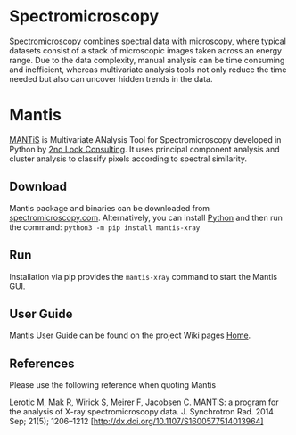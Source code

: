 # Spectromicroscopy #
[Spectromicroscopy](http://spectromicroscopy.com) combines spectral data with microscopy,
where typical datasets consist of a stack of microscopic images
taken across an energy range. Due to the data complexity, manual analysis 
can be time consuming and inefficient, whereas multivariate analysis tools 
not only reduce the time needed but also can uncover hidden trends in the data.

# Mantis #
[MANTiS](http://spectromicroscopy.com) is Multivariate ANalysis Tool for Spectromicroscopy developed in Python by [2nd Look Consulting](http://2ndlookconsulting.com). It uses principal component analysis and cluster analysis to classify pixels according to spectral similarity.

## Download ##
Mantis package and binaries can be downloaded from 
[spectromicroscopy.com](http://spectromicroscopy.com).
Alternatively, you can install [Python](https://www.python.org/downloads/) and then run the command: `python3 -m pip install mantis-xray`

## Run ##
Installation via pip provides the `mantis-xray` command to start the Mantis GUI.

## User Guide ##
Mantis User Guide can be found on the project Wiki pages [Home](https://github.com/mlerotic/spectromicroscopy/wiki).

## References ##

Please use the following reference when quoting Mantis

Lerotic M, Mak R, Wirick S, Meirer F, Jacobsen C. MANTiS: a program for the analysis of X-ray spectromicroscopy data. J. Synchrotron Rad. 2014 Sep; 21(5); 1206–1212 [http://dx.doi.org/10.1107/S1600577514013964]